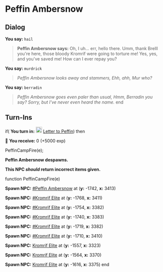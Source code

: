 # Peffin Ambersnow


## Dialog

**You say:** `hail`



>**Peffin Ambersnow says:** Oh, I uh... err, hello there. Umm, thank Brelll you're here, those bloody Kromrif were going to torture me! Yes, yes, and you've saved me! How can I ever repay you?

**You say:** `murdrick`



>*Peffin Ambersnow looks away and stammers, Ehh, ahh, Mur who?*

**You say:** `berradin`



>*Peffin Ambersnow goes even paler than usual, Hmm, Berradin you say? Sorry, but I've never even heard the name.*
end



## Turn-Ins





if( **You turn in:** <img style="background:url(/static/icons/blank_slot.gif);width:20px;height:20px;" src="/static/icons/item_866.png" alt="" /> <a
                                href="/item/18171" data-url="18171" class="tooltip-link link">Letter to Peffin</a>) then


 &#127873; **You receive:** 0 (+5000 exp)

 


PeffinCampFire(e);


**Peffin Ambersnow despawns.**

**This NPC *should* return incorrect items given.**

function PeffinCampFire(e)

**Spawn NPC:**  [\#Peffin Ambersnow](/npc/116038) at (**y:** -1742, **x:** 3413)

**Spawn NPC:**  [\#Kromrif Elite](/npc/116040) at (**y:** -1768, **x:** 3411)

**Spawn NPC:**  [\#Kromrif Elite](/npc/116040) at (**y:** -1754, **x:** 3382)

**Spawn NPC:**  [\#Kromrif Elite](/npc/116040) at (**y:** -1740, **x:** 3383)

**Spawn NPC:**  [\#Kromrif Elite](/npc/116040) at (**y:** -1719, **x:** 3382)

**Spawn NPC:**  [\#Kromrif Elite](/npc/116040) at (**y:** -1710, **x:** 3410)



**Spawn NPC:**  [Kromrif Elite](/npc/116182) at (**y:** -1557, **x:** 3323)

**Spawn NPC:**  [Kromrif Elite](/npc/116182) at (**y:** -1564, **x:** 3370)

**Spawn NPC:**  [Kromrif Elite](/npc/116182) at (**y:** -1616, **x:** 3375)
end